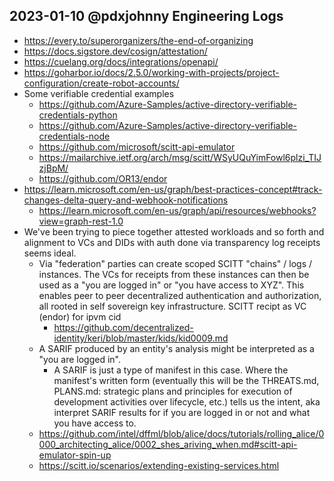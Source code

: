 ## 2023-01-10 @pdxjohnny Engineering Logs

- https://every.to/superorganizers/the-end-of-organizing
- https://docs.sigstore.dev/cosign/attestation/
- https://cuelang.org/docs/integrations/openapi/
- https://goharbor.io/docs/2.5.0/working-with-projects/project-configuration/create-robot-accounts/
- Some verifiable credential examples
  - https://github.com/Azure-Samples/active-directory-verifiable-credentials-python
  - https://github.com/Azure-Samples/active-directory-verifiable-credentials-node
  - https://github.com/microsoft/scitt-api-emulator
  - https://mailarchive.ietf.org/arch/msg/scitt/WSyUQuYimFowl6plzi_TIJzjBpM/
  - https://github.com/OR13/endor
- https://learn.microsoft.com/en-us/graph/best-practices-concept#track-changes-delta-query-and-webhook-notifications
  - https://learn.microsoft.com/en-us/graph/api/resources/webhooks?view=graph-rest-1.0
- We've been trying to piece together attested workloads and so forth and alignment to VCs and DIDs with auth done via transparency log receipts seems ideal.
  - Via "federation" parties can create scoped SCITT "chains" / logs / instances. The VCs for receipts from these instances can then be used as a "you are logged in" or "you have access to XYZ". This enables peer to peer decentralized authentication and authorization, all rooted in self sovereign key infrastructure. SCITT recipt as VC (endor) for ipvm cid
    - https://github.com/decentralized-identity/keri/blob/master/kids/kid0009.md
  - A SARIF produced by an entity's analysis might be interpreted as a "you are logged in".
    - A SARIF is just a type of manifest in this case. Where the manifest's written form (eventually this will be the THREATS.md, PLANS.md: strategic plans and principles for execution of development activities over lifecycle, etc.) tells us the intent, aka interpret SARIF results for if you are logged in or not and what you have access to.
  - https://github.com/intel/dffml/blob/alice/docs/tutorials/rolling_alice/0000_architecting_alice/0002_shes_ariving_when.md#scitt-api-emulator-spin-up
  - https://scitt.io/scenarios/extending-existing-services.html